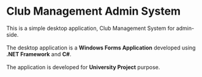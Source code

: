 # Club Management Admin System

This is a simple desktop application, Club Management System for admin-side.  
<br/>
The desktop application is a **Windows Forms Application** developed using **.NET Framework** and **C#**.  
<br/>
The application is developed for **University Project** purpose.

